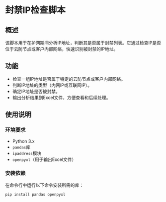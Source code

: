 # 封禁IP检查脚本

## 概述
该脚本用于在护网期间分析IP地址，判断其是否属于封禁列表。它通过检查IP是否位于云防节点或客户内部网络，快速识别被封禁的IP地址。

## 功能
- 检查一组IP地址是否属于特定的云防节点或客户内部网络。
- 判断IP地址的类型（内网IP或互联网IP）。
- 确定IP地址是否被封禁。
- 输出分析结果到Excel文件，方便查看和后续处理。

## 使用说明

### 环境要求
- Python 3.x
- `pandas`库
- `ipaddress`模块
- `openpyxl`（用于输出Excel文件）

### 安装依赖
在命令行中运行以下命令安装所需的库：
```bash
pip install pandas openpyxl